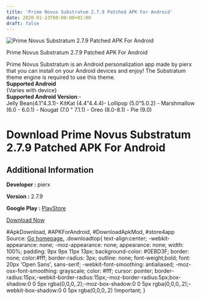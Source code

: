 ```yaml
---
title: 'Prime Novus Substratum 2.7.9 Patched APK For Android'
date: 2020-01-23T00:00:00+01:00
draft: false
---
```


![Prime Novus Substratum 2.7.9 Patched APK For Android](https://i1.wp.com/apkhome.net/wp-content/uploads/2020/01/Prime-Novus-Substratum-2.7.9-Patched.png "Prime Novus Substratum 2.7.9 Patched APK For Android")

  

Prime Novus Substratum 2.7.9 Patched APK For Android

Prime Novus Substratum is an Android personalization app made by pierx that you can install on your Android devices and enjoy! The Substratum theme engine is required to use this theme.  
**Supported Android**  
{Varies with device}  
**Supported Android Version**:-  
Jelly Bean(4.1"4.3.1)- KitKat (4.4"4.4.4)- Lollipop (5.0"5.0.2) - Marshmallow (6.0 - 6.0.1) - Nougat (7.0 " 7.1.1) - Oreo (8.0-8.1) - Pie (9.0)

Download Prime Novus Substratum 2.7.9 Patched APK For Android
=============================================================

Additional Information
----------------------

**Developer :** pierx

**Version :** 2.7.9

**Google Play :** [PlayStore](https://play.google.com/store/apps/details?id=com.pierx.prime.novus)

  

[Download Now](https://store4app.co/post/prime-novus-substratum-2-7-9-patched-apk-for-android_1579610592)

  
#ApkDownload, #APKForAndroid, #DownloadApkMod, #store4app  
Source: [Go homepage.](https://store4app.co/post/prime-novus-substratum-2-7-9-patched-apk-for-android_1579610592) .downloadtop{ text-align:center; -webkit-appearance: none; -moz-appearance: none; appearance: none; width: 100%; padding: 9px 9px 11px 13px; background-color: #0EBD3F; border: none; color:#fff; border-radius: 3px; outline: none; font-weight;bold; font: 20px 'Open Sans', sans-serif; -webkit-font-smoothing: antialiased; -moz-osx-font-smoothing: grayscale; color: #fff; cursor: pointer; border-radius:15px;-webkit-border-radius:15px;-moz-border-radius:5px;box-shadow:0 0 5px rgba(0,0,0,.2);-moz-box-shadow:0 0 5px rgba(0,0,0,.2);-webkit-box-shadow:0 0 5px rgba(0,0,0,.2) !important; }